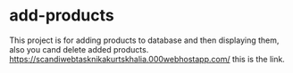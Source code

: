 # add-products

This project is for adding products to database and then displaying them, also you cand delete added products.
https://scandiwebtasknikakurtskhalia.000webhostapp.com/ this is the link.
